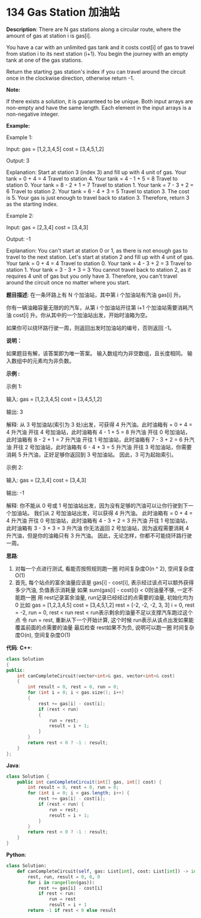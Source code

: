 # 134 Gas Station 加油站

__Description__:
There are N gas stations along a circular route, where the amount of gas at station i is gas[i].

You have a car with an unlimited gas tank and it costs cost[i] of gas to travel from station i to its next station (i+1). You begin the journey with an empty tank at one of the gas stations.

Return the starting gas station's index if you can travel around the circuit once in the clockwise direction, otherwise return -1.

__Note:__

If there exists a solution, it is guaranteed to be unique.
Both input arrays are non-empty and have the same length.
Each element in the input arrays is a non-negative integer.

__Example:__

Example 1:

Input:
gas  = [1,2,3,4,5]
cost = [3,4,5,1,2]

Output: 3

Explanation:
Start at station 3 (index 3) and fill up with 4 unit of gas. Your tank = 0 + 4 = 4
Travel to station 4. Your tank = 4 - 1 + 5 = 8
Travel to station 0. Your tank = 8 - 2 + 1 = 7
Travel to station 1. Your tank = 7 - 3 + 2 = 6
Travel to station 2. Your tank = 6 - 4 + 3 = 5
Travel to station 3. The cost is 5. Your gas is just enough to travel back to station 3.
Therefore, return 3 as the starting index.

Example 2:

Input:
gas  = [2,3,4]
cost = [3,4,3]

Output: -1

Explanation:
You can't start at station 0 or 1, as there is not enough gas to travel to the next station.
Let's start at station 2 and fill up with 4 unit of gas. Your tank = 0 + 4 = 4
Travel to station 0. Your tank = 4 - 3 + 2 = 3
Travel to station 1. Your tank = 3 - 3 + 3 = 3
You cannot travel back to station 2, as it requires 4 unit of gas but you only have 3.
Therefore, you can't travel around the circuit once no matter where you start.

__题目描述__:
在一条环路上有 N 个加油站，其中第 i 个加油站有汽油 gas[i] 升。

你有一辆油箱容量无限的的汽车，从第 i 个加油站开往第 i+1 个加油站需要消耗汽油 cost[i] 升。你从其中的一个加油站出发，开始时油箱为空。

如果你可以绕环路行驶一周，则返回出发时加油站的编号，否则返回 -1。

__说明：__

如果题目有解，该答案即为唯一答案。
输入数组均为非空数组，且长度相同。
输入数组中的元素均为非负数。

__示例 :__

示例 1:

输入:
gas  = [1,2,3,4,5]
cost = [3,4,5,1,2]

输出: 3

解释:
从 3 号加油站(索引为 3 处)出发，可获得 4 升汽油。此时油箱有 = 0 + 4 = 4 升汽油
开往 4 号加油站，此时油箱有 4 - 1 + 5 = 8 升汽油
开往 0 号加油站，此时油箱有 8 - 2 + 1 = 7 升汽油
开往 1 号加油站，此时油箱有 7 - 3 + 2 = 6 升汽油
开往 2 号加油站，此时油箱有 6 - 4 + 3 = 5 升汽油
开往 3 号加油站，你需要消耗 5 升汽油，正好足够你返回到 3 号加油站。
因此，3 可为起始索引。

示例 2:

输入:
gas  = [2,3,4]
cost = [3,4,3]

输出: -1

解释:
你不能从 0 号或 1 号加油站出发，因为没有足够的汽油可以让你行驶到下一个加油站。
我们从 2 号加油站出发，可以获得 4 升汽油。 此时油箱有 = 0 + 4 = 4 升汽油
开往 0 号加油站，此时油箱有 4 - 3 + 2 = 3 升汽油
开往 1 号加油站，此时油箱有 3 - 3 + 3 = 3 升汽油
你无法返回 2 号加油站，因为返程需要消耗 4 升汽油，但是你的油箱只有 3 升汽油。
因此，无论怎样，你都不可能绕环路行驶一周。

__思路__:

1. 对每一个点进行测试, 看能否按照规则跑一圈
时间复杂度O(n ^ 2), 空间复杂度O(1)
2. 首先, 每个站点的富余油量应该是 gas[i] - cost[i], 表示经过该点可以额外获得多少汽油, 负值表示消耗量
如果 sum(gas[i] - cost[i]) < 0则油量不够, 一定不能跑一圈
用 rest记录富余油量, run记录已经经过的点需要的油量, 初始化均为 0
比如
gas  = [1,2,3,4,5]
cost = [3,4,5,1,2]
rest = [-2, -2, -2, 3, 3]
i = 0, rest = -2, run = 0, rest < run
rest < run表示剩余的油量不足以支撑汽车跑过这个点
令 run = rest, 重新从下一个开始计算, 这个时候 run表示从该点出发如果能覆盖前面的点需要的油量
最后检查 rest如果不为负, 说明可以跑一圈
时间复杂度O(n), 空间复杂度O(1)

__代码__:
__C++__:

```C++
class Solution 
{
public:
    int canCompleteCircuit(vector<int>& gas, vector<int>& cost) 
    {
        int result = 0, rest = 0, run = 0;
        for (int i = 0; i < gas.size(); i++) 
        {
            rest += gas[i] - cost[i];
            if (rest < run) 
            {
                run = rest;
                result = i + 1;
            }
        }
        return rest < 0 ? -1 : result;
    }
};
```

__Java__:

```Java
class Solution {
    public int canCompleteCircuit(int[] gas, int[] cost) {
        int result = 0, rest = 0, run = 0;
        for (int i = 0; i < gas.length; i++) {
            rest += gas[i] - cost[i];
            if (rest < run) {
                run = rest;
                result = i + 1;
            }
        }
        return rest < 0 ? -1 : result;
    }
}
```

__Python__:

```Python
class Solution:
    def canCompleteCircuit(self, gas: List[int], cost: List[int]) -> int:
        rest, run, result = 0, 0, 0
        for i in range(len(gas)):
            rest += gas[i] - cost[i]
            if rest < run:
                run = rest
                result = i + 1
        return -1 if rest < 0 else result
```
